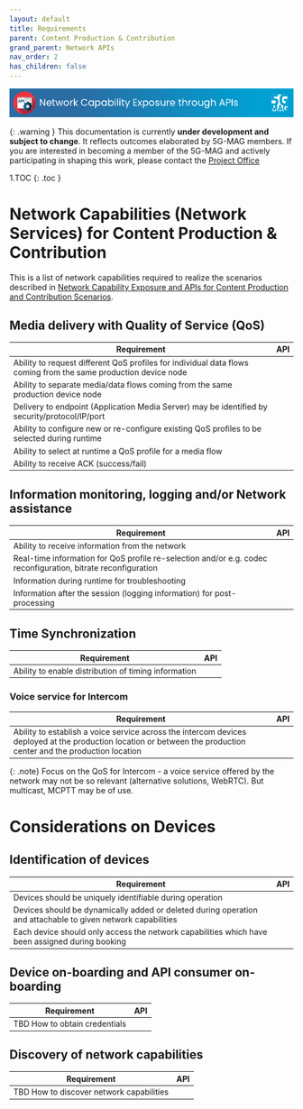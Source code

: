 ```yaml
---
layout: default
title: Requirements
parent: Content Production & Contribution
grand_parent: Network APIs
nav_order: 2
has_children: false
---
```


<img src="../../../assets/images/Banner_API.png" /> 

{: .warning }
This documentation is currently **under development and subject to change**. It reflects outcomes elaborated by 5G-MAG members. If you are interested in becoming a member of the 5G-MAG and actively participating in shaping this work, please contact the [Project Office](https://www.5g-mag.com/contact)

1.TOC
{: .toc }

# Network Capabilities (Network Services) for Content Production & Contribution

This is a list of network capabilities required to realize the scenarios described in  [Network Capability Exposure and APIs for Content Production and Contribution Scenarios](https://5g-mag.github.io/Tech/pages/Network_APIs/Content_Production/Production_Contribution_Scenarios.html).

## Media delivery with Quality of Service (QoS)

Requirement | API  
-- | --
Ability to request different QoS profiles for individual data flows coming from the same production device node |
Ability to separate media/data flows coming from the same production device node |
Delivery to endpoint (Application Media Server) may be identified by security/protocol/IP/port |
Ability to configure new or re-configure existing QoS profiles to be selected during runtime |
Ability to select at runtime a QoS profile for a media flow |
Ability to receive ACK (success/fail) |

## Information monitoring, logging and/or Network assistance

Requirement | API
-- | --
Ability to receive information from the network |
Real-time information for QoS profile re-selection and/or e.g. codec reconfiguration, bitrate reconfiguration |
Information during runtime for troubleshooting |
Information after the session (logging information) for post-processing |

## Time Synchronization

Requirement | API  
-- | --
Ability to enable distribution of timing information | 

### Voice service for Intercom

Requirement | API 
-- | --
Ability to establish a voice service across the intercom devices deployed at the production location or between the production center and the production location | 

{: .note}
Focus on the QoS for Intercom - a voice service offered by the network may not be so relevant (alternative solutions, WebRTC). But multicast, MCPTT may be of use.

# Considerations on Devices

## Identification of devices
Requirement | API 
-- | --
Devices should be uniquely identifiable during operation |
Devices should be dynamically added or deleted during operation and attachable to given network capabilities |
Each device should only access the network capabilities which have been assigned during booking |

## Device on-boarding and API consumer on-boarding
Requirement | API 
-- | --
TBD How to obtain credentials |

## Discovery of network capabilities
Requirement | API 
-- | --
TBD How to discover network capabilities |
